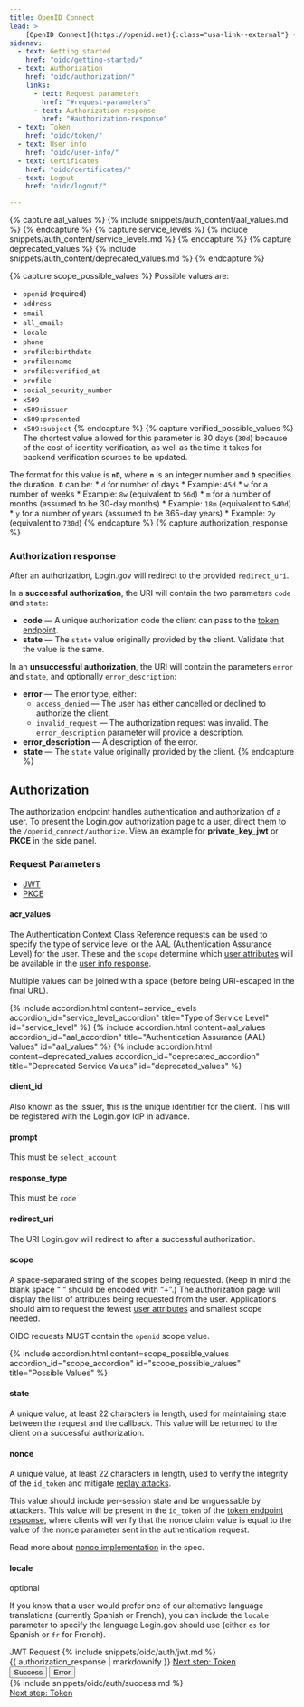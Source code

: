 ```yaml
---
title: OpenID Connect
lead: >
    [OpenID Connect](https://openid.net){:class="usa-link--external"} (OIDC) is a simple identity layer built on top of the OAuth 2.0 protocol. Login.gov supports [version 1.0](https://openid.net/specs/openid-connect-core-1_0.html){:class="usa-link--external"} of the specification and conforms to the [iGov Profile](https://openid.net/wg/igov){:class="usa-link--external"}.
sidenav:
  - text: Getting started
    href: "oidc/getting-started/"
  - text: Authorization
    href: "oidc/authorization/"
    links:
      - text: Request parameters
        href: "#request-parameters"
      - text: Authorization response
        href: "#authorization-response"
  - text: Token
    href: "oidc/token/"
  - text: User info
    href: "oidc/user-info/"
  - text: Certificates
    href: "oidc/certificates/"
  - text: Logout
    href: "oidc/logout/"

---
```

{% capture aal_values %}
 {% include snippets/auth_content/aal_values.md %}
{% endcapture %}
{% capture service_levels %}
 {% include snippets/auth_content/service_levels.md %}
{% endcapture %}
{% capture deprecated_values %}
 {% include snippets/auth_content/deprecated_values.md %}
{% endcapture %}

{% capture scope_possible_values %}
Possible values are:
   - `openid` (required)
   - `address`
   - `email`
   - `all_emails`
   - `locale`
   - `phone`
   - `profile:birthdate`
   - `profile:name`
   - `profile:verified_at`
   - `profile`
   - `social_security_number`
   - `x509`
   - `x509:issuer`
   - `x509:presented`
   - `x509:subject`
{% endcapture %}
{% capture verified_possible_values %}
  The shortest value allowed for this parameter is 30 days (`30d`) because of the cost of identity verification, as well as the time it takes for backend verification sources to be updated.

  The format for this value is **`nD`**, where **`n`** is an integer number and **`D`** specifies the duration. **`D`** can be:
    * `d` for number of days
      * Example: `45d`
    * `w` for a number of weeks
      * Example: `8w` (equivalent to `56d`)
    * `m` for a number of months (assumed to be 30-day months)
      * Example: `18m` (equivalent to `540d`)
    * `y` for a number of years (assumed to be 365-day years)
      * Example: `2y` (equivalent to `730d`)
{% endcapture %}
{% capture authorization_response %}
### Authorization response

After an authorization, Login.gov will redirect to the provided `redirect_uri`.

In a **successful authorization**, the URI will contain the two parameters `code` and `state`:

- **code** — A unique authorization code the client can pass to the [token endpoint](/oidc/token/).
- **state** — The `state` value originally provided by the client. Validate that the value is the same.


In an **unsuccessful authorization**, the URI will contain the parameters `error` and `state`, and optionally `error_description`:

- **error** — The error type, either:
  - `access_denied` — The user has either cancelled or declined to authorize the client.
  - `invalid_request` — The authorization request was invalid. The `error_description` parameter will provide a description.
- **error_description** — A description of the error.
- **state** — The `state` value originally provided by the client.
{% endcapture %}

<div class="grid-row grid-gap">
  <div class="desktop:grid-col-9 mobile:grid-col-full">
    <h2 id="authorization" class="margin-top-neg-1">Authorization</h2>
      <p>
        The authorization endpoint handles authentication and authorization of a user.
        To present the Login.gov authorization page to a user, direct them to the
        <code class="language-plaintext highlighter-rouge">/openid_connect/authorize</code>. View an example for <strong>private_key_jwt</strong> or <strong>PKCE</strong> in the side panel.
      </p>
      <h3 class="margin-top-4" id="request-parameters">Request Parameters</h3>
      <ul class="doc-sub-nav">
        <li id="jwt-nav" class="doc-sub-nav-item code-button__selected margin-left-neg-3">
          <a href="{% link _pages/oidc/authorization.md %}#authorization">JWT</a>
        </li>
        <li id="pkce-nav" class="doc-sub-nav-item margin-left-3">
          <a href="{% link _pages/oidc/authorization/pkce.md %}#authorization">PKCE</a>
        </li>
      </ul>
      <div class="grid-row dev-doc-row">
        <div class="grid-col-5">
          <h4 id="acr_values">acr_values</h4>
        </div>
        <div class="grid-col-7">
          <p>
            The Authentication Context Class Reference requests can be used to specify the type of service level or the AAL (Authentication Assurance Level) for the user. These and the <code class="language-plaintext highlighter-rouge">scope</code> determine which <a class="usa-link" href="{{ '/attributes/' | prepend: site.baseurl }}">user attributes</a> will be available in the <a class="usa-link" href="{{ '/oidc/user-info/#user-info-response' | prepend: site.baseurl }}">user info response</a>.
          </p>
          <p>
            Multiple values can be joined with a space (before being URI-escaped in the final URL).
          </p>
        </div>
      </div>
      <div class="grid-row dev-doc-row">
        <dl class="usa-accordion">
          {% include accordion.html content=service_levels accordion_id="service_level_accordion"  title="Type of Service Level" id="service_level" %}
          {% include accordion.html content=aal_values accordion_id="aal_accordion" title="Authentication Assurance (AAL) Values" id="aal_values" %}
          {% include accordion.html content=deprecated_values accordion_id="deprecated_accordion" title="Deprecated Service Values" id="deprecated_values" %}
        </dl>
      </div>
      <div class="grid-row dev-doc-row">
        <div class="grid-col-5">
          <h4>client_id</h4>
        </div>
        <div class="grid-col-7">
          <p>Also known as the issuer, this is the unique identifier for the client. This will be registered with the Login.gov IdP in advance.</p>
        </div>
      </div>
      <div class="grid-row dev-doc-row">
        <div class="grid-col-5">
          <h4 id="prompt">prompt</h4>
        </div>
        <div class="grid-col-7">
          <p>This must be <code class="language-plaintext highlighter-rouge">select_account</code></p>
        </div>
      </div>
      <div class="grid-row dev-doc-row">
        <div class="grid-col-5">
          <h4 class="clearfix">response_type</h4>
        </div>
        <div class="grid-col-7">
          <p>This must be <code class="language-plaintext highlighter-rouge">code</code></p>
        </div>
      </div>
      <div class="grid-row dev-doc-row">
        <div class="grid-col-5">
          <h4 class="clearfix">redirect_uri</h4>
        </div>
        <div class="grid-col-7">
          <p>The URI Login.gov will redirect to after a successful authorization.</p>
        </div>
      </div>
      <div class="dev-doc-row">
        <div class="grid-row">
          <div class="grid-col-5">
            <h4 class="clearfix">scope</h4>
          </div>
          <div class="grid-col-7">
            <p>A space-separated string of the scopes being requested. (Keep in mind the blank space “ “ should be encoded with “+”.) The authorization page will display the list of attributes being requested from the user. Applications should aim to request the fewest <a class="usa-link" href="{{ '/attributes/' | prepend: site.baseurl }}">user attributes</a> and smallest scope needed.</p>
            <p>OIDC requests MUST contain the <code>openid</code> scope value.</p>          
          </div>
        </div>
        <div class="grid-row">
          <dl class="usa-accordion padding-top-2">
            {% include accordion.html content=scope_possible_values accordion_id="scope_accordion" id="scope_possible_values" title="Possible Values" %}
          </dl>
        </div>
      </div>
      <div class="dev-doc-row">
        <div class="grid-row">
          <div class="grid-col-5">
            <h4 class="clearfix">state</h4>
          </div>
          <div class="grid-col-7">
            <p>A unique value, at least 22 characters in length, used for maintaining state between the request and the callback. This value will be returned to the client on a successful authorization.</p>
          </div>
        </div>
      </div>
      <div class="dev-doc-row">
        <div class="grid-row">
          <div class="grid-col-5">
            <h4 class="clearfix">nonce</h4>
          </div>
          <div class="grid-col-7">
            <p>A unique value, at least 22 characters in length, used to verify the integrity
            of the <code class="language-plaintext highlighter-rouge">id_token</code> and mitigate
            <a class="usa-link usa-link usa-link--external" href="https://en.wikipedia.org/wiki/Replay_attack">replay attacks</a>.</p>
            <p>This value should include per-session state and be unguessable by attackers. This value will be present in the
            <code class="language-plaintext highlighter-rouge">id_token</code> of the <a class="usa-link" href="{{ '/oidc/token/#token-response' | prepend: site.baseurl }}">token endpoint response</a>,
            where clients will verify that the nonce claim value is equal to the value of the nonce parameter sent in the authentication request.</p>
            <p> Read more about <a class="usa-link usa-link--external" href="https://openid.net/specs/openid-connect-core-1_0.html#NonceNotes">nonce implementation</a> in the spec.</p>
          </div>
        </div>
      </div>
      <div class="dev-doc-row">
        <div class="grid-row">
          <div class="grid-col-5">
            <h4 class="clearfix">locale</h4><span class="float-left text-italic">optional</span>
          </div>
          <div class="grid-col-7">
            <p> If you know that a user would prefer one of our alternative language translations (currently Spanish or French), you can include the <code class="language-plaintext highlighter-rouge">locale</code> parameter to specify the language Login.gov should use (either <code class="language-plaintext highlighter-rouge">es</code> for Spanish or <code class="language-plaintext highlighter-rouge">fr</code> for French).</p>
          </div>
        </div>
      </div>
    </div>
    <div class="usa-layout-docs__main code-snippet-column desktop:grid-col-3">
      <section id="jwt" class="code-snippet-section">
        <span class="code-button code-button__selected margin-left-2">JWT Request</span>
        {% include snippets/oidc/auth/jwt.md %}
      </section>
    </div>
  </div>
  <div class="grid-row grid-gap">
    <div class="desktop:grid-col-9 mobile:grid-col-full">
      {{ authorization_response | markdownify }}
      <a href="{{ '/oidc/token/' | prepend: site.baseurl }}" class="usa-link margin-top-4 mobile:display-none desktop:display-block">Next step: Token</a>
    </div>
    <div class="usa-layout-docs__main code-snippet-column desktop:grid-col-3">
      <div class="margin-top-2 position-relative z-index-1">
        <button id="oidc_auth_tab1_button" data-selector="oidc_auth" class="code-button code-button__selected margin-left-2">Success</button>
        <button id="oidc_auth_tab2_button" data-selector="oidc_auth" class="code-button margin-left-2">Error</button>
        <section id="oidc_auth_tab1">
          {% include snippets/oidc/auth/success.md %}
        </section>
        <section id="oidc_auth_tab2" hidden>
          {% include snippets/oidc/auth/failure.md %}
        </section>
      </div>
    </div>
    <a href="{{ '/oidc/token/' | prepend: site.baseurl }}" class="usa-link mobile:display-block desktop:display-none margin-top-2">Next step: Token</a>
  </div>
</div>
